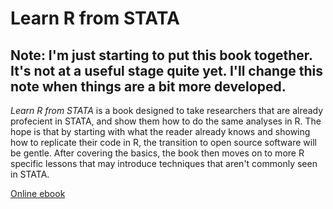 # Learn R from STATA

## Note: I'm just starting to put this book together. It's not at a useful stage quite yet. I'll change this note when things are a bit more developed.

*Learn R from STATA* is a book designed to take researchers that are already profecient in STATA, and show them how to do the same analyses in R. The hope is that by starting with what the reader already knows and showing how to replicate their code in R, the transition to open source software will be gentle. After covering the basics, the book then moves on to more R specific lessons that may introduce techniques that aren't commonly seen in STATA. 

[Online ebook](https://newton-c.github.io/Learn_R_from_STATA/)
